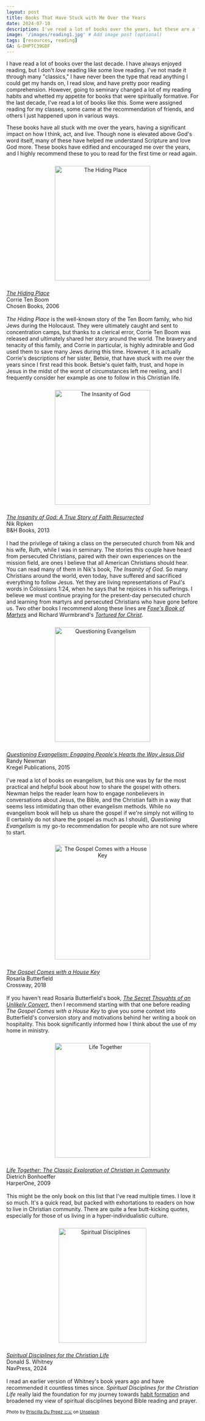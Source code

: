 ```yaml
---
layout: post
title: Books That Have Stuck with Me Over the Years
date: 2024-07-10
description: I've read a lot of books over the years, but these are a few that have been the most impactful over the years.
image: '/images/reading1.jpg' # Add image post (optional)
tags: [resources, reading]
GA: G-DHPTC39GDF
---
```

I have read a lot of books over the last decade. I have always enjoyed reading, but I don't <i>love</i> reading like some love reading. I've not made it through many "classics," I have never been the type that read anything I could get my hands on, I read slow, and have pretty poor reading comprehension. However, going to seminary changed a lot of my reading habits and whetted my appetite for books that were spiritually formative. For the last decade, I've read a lot of books like this. Some were assigned reading for my classes, some came at the recommendation of friends, and others I just happened upon in various ways. 

These books have all stuck with me over the years, having a significant impact on how I think, act, and live. Though none is elevated above God's word itself, many of these have helped me understand Scripture and love God more. These books have edified and encouraged me over the years, and I highly recommend these to you to read for the first time or read again.

<p align="center">
<a href="https://amzn.to/4cT9B4p" target="blank"><img src="meredithcook.github.io/images/hidingplace.jpg" alt="The Hiding Place" style="width:250px;height:300px;padding:10px" align="center"></a><p>
  <a href= "https://amzn.to/4cT9B4p" target= "blank"><i>The Hiding Place</i></a>
  <br>Corrie Ten Boom
  <br>Chosen Books, 2006
  <br>
  <br><i>The Hiding Place</i> is the well-known story of the Ten Boom family, who hid Jews during the Holocaust. They were ultimately caught and sent to concentration camps, but thanks to a clerical error, Corrie Ten Boom was released and ultimately shared her story around the world. The bravery and tenacity of this family, and Corrie in particular, is highly admirable and God used them to save many Jews during this time. However, it is actually Corrie's descriptions of her sister, Betsie, that have stuck with me over the years since I first read this book. Betsie's quiet faith, trust, and hope in Jesus in the midst of the worst of circumstances left me reeling, and I frequently consider her example as one to follow in this Christian life. 
</p>

<p align="center">
<a href="https://amzn.to/3W1S4Ae" target="blank"><img src="meredithcook.github.io/images/insanity.jpg" alt="The Insanity of God" style="width:250px;height:300px;padding:10px" align="center"></a><p>
  <a href= "https://amzn.to/3W1S4Ae" target= "blank"><i>The Insanity of God: A True Story of Faith Resurrected</i></a>
  <br>Nik Ripken
  <br>B&H Books, 2013
  <br>
  <br>I had the privilege of taking a class on the persecuted church from Nik and his wife, Ruth, while I was in seminary. The stories this couple have heard from persecuted Christians, paired with their own experiences on the mission field, are ones I believe that all American Christians should hear. You can read many of them in Nik's book, <i>The Insanity of God</i>. So many Christians around the world, even today, have suffered and sacrificed everything to follow Jesus. Yet they are living representations of Paul's words in Colossians 1:24, when he says that he rejoices in his sufferings. I believe we must continue praying for the present-day persecuted church and learning from martyrs and persecuted Christians who have gone before us. Two other books I recommend along these lines are <a href= "https://amzn.to/3xO8EM5" target= "blank"><i>Foxe's Book of Martyrs</i></a> and Richard Wurmbrand's <a href= "https://amzn.to/4bBR7V9" target= "blank"><i>Tortured for Christ</i></a>. 
</p>

<p align="center">
<a href="https://amzn.to/3LhL8tM" target="blank"><img src="meredithcook.github.io/images/questioning.jpg" alt="Questioning Evangelism" style="width:250px;height:300px;padding:10px" align="center"></a><p>
  <a href= "https://amzn.to/3LhL8tM" target= "blank"><i>Questioning Evangelism: Engaging People's Hearts the Way Jesus Did</i></a>
  <br>Randy Newman
  <br>Kregel Publications, 2015
  <br>
  <br>I've read a lot of books on evangelism, but this one was by far the most practical and helpful book about how to share the gospel with others. Newman helps the reader learn how to engage nonbelievers in conversations about Jesus, the Bible, and the Christian faith in a way that seems less intimidating than other evangelism methods. While no evangelism book will help us share the gospel if we're simply not willing to (I certainly do not share the gospel as much as I should), <i>Questioning Evangelism</i> is my go-to recommendation for people who are not sure where to start.
</p>

<p align="center">
<a href="https://amzn.to/4bGgiGj" target="blank"><img src="meredithcook.github.io/images/housekey.jpg" alt="The Gospel Comes with a House Key" style="width:250px;height:300px;padding:10px" align="center"></a><p>
  <a href= "https://amzn.to/4bGgiGj" target= "blank"><i>The Gospel Comes with a House Key</i></a>
  <br>Rosaria Butterfield
  <br>Crossway, 2018
  <br>
  <br>If you haven't read Rosaria Butterfield's book, <a href= "https://amzn.to/4eQjh1s" target= "blank"><i>The Secret Thoughts of an Unlikely Convert</i></a>, then I recommend starting with that one before reading <i>The Gospel Comes with a House Key</i> to give you some context into Butterfield's conversion story and motivations behind her writing a book on hospitality. This book significantly informed how I think about the use of my home in ministry.
</p>

<p align="center">
<a href="https://amzn.to/45ZjYl2" target="blank"><img src="meredithcook.github.io/images/lifetogether.jpg" alt="Life Together" style="width:250px;height:300px;padding:10px" align="center"></a><p>
  <a href= "https://amzn.to/45ZjYl2" target= "blank"><i>Life Together: The Classic Exploration of Christian in Community</i></a>
  <br>Dietrich Bonhoeffer
  <br>HarperOne, 2009
  <br>
  <br>This might be the only book on this list that I've read multiple times. I love it so much. It's a quick read, but packed with exhortations to readers on how to live in Christian community. There are quite a few butt-kicking quotes, especially for those of us living in a hyper-individualistic culture. 
  </p>

<p align="center">
<a href="https://amzn.to/3XYwYVZ" target="blank"><img src="meredithcook.github.io/images/spiritualdisciplines.jpeg" alt="Spiritual Disciplines" style="width:230px;height:300px;padding:10px" align="center"></a><p>
  <a href= "https://amzn.to/3XYwYVZ" target= "blank"><i>Spiritual Disciplines for the Christian Life</i></a>
  <br>Donald S. Whitney
  <br>NavPress, 2024
  <br>
  <br>I read an earlier version of Whitney's book years ago and have recommended it countless times since. <i>Spiritual Disciplines for the Christian Life</i> really laid the foundation for my journey towards <a href= "https://www.meredithcook.net/climbing-the-slide">habit formation</a> and broadened my view of spiritual disciplines beyond Bible reading and prayer.


<sub>Photo by <a href="https://unsplash.com/@priscilladupreez?utm_content=creditCopyText&utm_medium=referral&utm_source=unsplash">Priscilla Du Preez 🇨🇦</a> on <a href="https://unsplash.com/photos/woman-reading-book-on-sofa-qinMdTWh1V0?utm_content=creditCopyText&utm_medium=referral&utm_source=unsplash">Unsplash</a></sub>